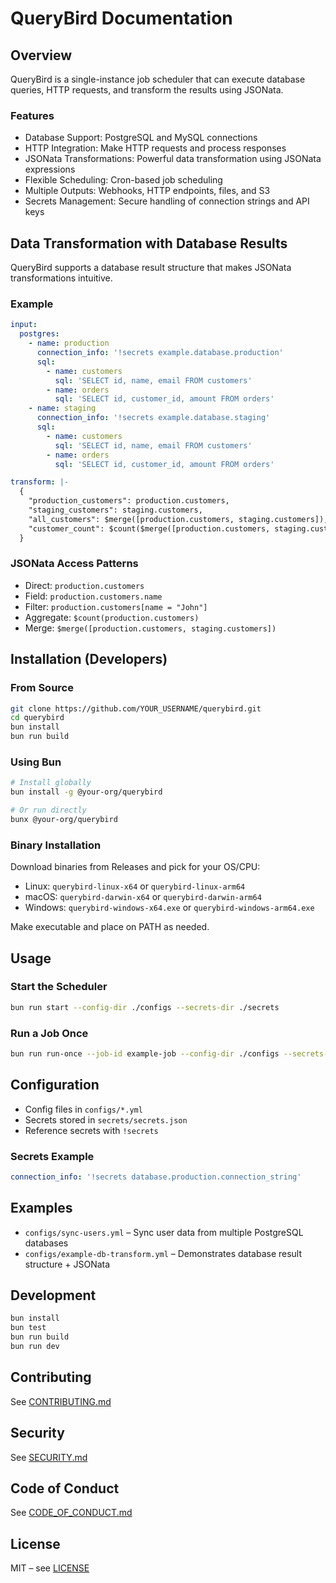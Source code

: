 # QueryBird Documentation

## Overview

QueryBird is a single-instance job scheduler that can execute database queries, HTTP requests, and transform the results using JSONata.

### Features

- Database Support: PostgreSQL and MySQL connections
- HTTP Integration: Make HTTP requests and process responses
- JSONata Transformations: Powerful data transformation using JSONata expressions
- Flexible Scheduling: Cron-based job scheduling
- Multiple Outputs: Webhooks, HTTP endpoints, files, and S3
- Secrets Management: Secure handling of connection strings and API keys

## Data Transformation with Database Results

QueryBird supports a database result structure that makes JSONata transformations intuitive.

### Example

```yaml
input:
  postgres:
    - name: production
      connection_info: '!secrets example.database.production'
      sql:
        - name: customers
          sql: 'SELECT id, name, email FROM customers'
        - name: orders
          sql: 'SELECT id, customer_id, amount FROM orders'
    - name: staging
      connection_info: '!secrets example.database.staging'
      sql:
        - name: customers
          sql: 'SELECT id, name, email FROM customers'
        - name: orders
          sql: 'SELECT id, customer_id, amount FROM orders'

transform: |-
  {
    "production_customers": production.customers,
    "staging_customers": staging.customers,
    "all_customers": $merge([production.customers, staging.customers]),
    "customer_count": $count($merge([production.customers, staging.customers]))
  }
```

### JSONata Access Patterns

- Direct: `production.customers`
- Field: `production.customers.name`
- Filter: `production.customers[name = "John"]`
- Aggregate: `$count(production.customers)`
- Merge: `$merge([production.customers, staging.customers])`

## Installation (Developers)

### From Source

```bash
git clone https://github.com/YOUR_USERNAME/querybird.git
cd querybird
bun install
bun run build
```

### Using Bun

```bash
# Install globally
bun install -g @your-org/querybird

# Or run directly
bunx @your-org/querybird
```

### Binary Installation

Download binaries from Releases and pick for your OS/CPU:

- Linux: `querybird-linux-x64` or `querybird-linux-arm64`
- macOS: `querybird-darwin-x64` or `querybird-darwin-arm64`
- Windows: `querybird-windows-x64.exe` or `querybird-windows-arm64.exe`

Make executable and place on PATH as needed.

## Usage

### Start the Scheduler

```bash
bun run start --config-dir ./configs --secrets-dir ./secrets
```

### Run a Job Once

```bash
bun run run-once --job-id example-job --config-dir ./configs --secrets-dir ./secrets
```

## Configuration

- Config files in `configs/*.yml`
- Secrets stored in `secrets/secrets.json`
- Reference secrets with `!secrets`

### Secrets Example

```yaml
connection_info: '!secrets database.production.connection_string'
```

## Examples

- `configs/sync-users.yml` – Sync user data from multiple PostgreSQL databases
- `configs/example-db-transform.yml` – Demonstrates database result structure + JSONata

## Development

```bash
bun install
bun test
bun run build
bun run dev
```

## Contributing

See [CONTRIBUTING.md](CONTRIBUTING.md)

## Security

See [SECURITY.md](SECURITY.md)

## Code of Conduct

See [CODE_OF_CONDUCT.md](CODE_OF_CONDUCT.md)

## License

MIT – see [LICENSE](LICENSE)
